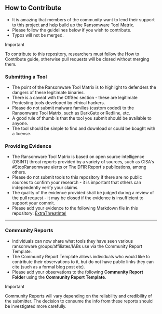## How to Contribute
- It is amazing that members of the community want to lend their support to this project and help build up the Ransomware Tool Matrix.
- Please follow the guidelines below if you wish to contribute.
- Typos will not be merged.

> [!IMPORTANT]
> To contribute to this repository, researchers must follow the How to Contribute guide, otherwise pull requests will be closed without merging them.

### Submitting a Tool
- The point of the Ransomware Tool Matrix is to highlight to defenders the dangers of these legitimate binaries.
- There is a caveat with the OffSec section - these are legitimate Pentesting tools developed by ethical hackers.
- Please do not submit malware families (custom coded) to the Ransomware Tool Matrix, such as DarkGate or Redline, etc.
- A good rule of thumb is that the tool you submit should be available to anyone.
- The tool should be simple to find and download or could be bought with a license.

### Providing Evidence
- The Ransomware Tool Matrix is based on open source intelligence (OSINT) threat reports provided by a variety of sources, such as CISA's #StopRansomware alerts or The DFIR Report's publications, among others.
- Please do not submit tools to this repository if there are no public sources to confirm your research - it is important that others can independently verify your claims.
- The quality of the evidence provided shall be judged during a review of the pull request - it may be closed if the evidence is insufficient to support your commit.
- Please add your evidence to the following Markdown file in this repository: [ExtraThreatIntel](https://github.com/BushidoUK/Ransomware-Tool-Matrix/blob/main/ThreatIntel/ExtraThreatIntel.md)

---

### Community Reports
- Individuals can now share what tools they have seen various ransomware groups/affiliates/IABs use via the Community Report Template.
- The Community Report Template allows individuals who would like to contribute their observations to it, but do not have public links they can cite (such as a formal blog post etc).
- Please add your observations to the following **Community Report Folder** using the **Community Report Template**.

> [!IMPORTANT]
> Community Reports will vary depending on the reliability and credibility of the submitter. The decision to consume the info from these reports should be investigated more carefully.
